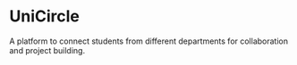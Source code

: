 # UniCircle
A platform to connect students from different departments for collaboration and project building.
